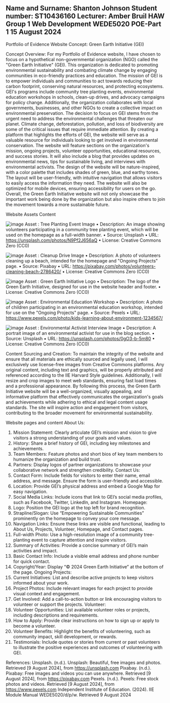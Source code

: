 Name and Surname: Shanton Johnson
Student number: ST10436160
Lecturer: Amber Bruil
HAW Group 1
Web Development
WEDE5020 
POE-Part 1
15 August 2024
--------------------------------------------------
Portfolio of Evidence Website Concept: Green Earth Initiative (GEI)

Concept Overview:
For my Portfolio of Evidence website, I have chosen to focus on a hypothetical non-governmental organization (NGO) called the "Green Earth Initiative" (GEI). This organization is dedicated to promoting environmental sustainability and combating climate change by engaging communities in eco-friendly practices and education. The mission of GEI is to empower individuals and communities to act towards reducing their carbon footprint, conserving natural resources, and protecting ecosystems. GEI's programs include community tree planting events, environmental education workshops in schools, clean-up drives, and advocacy campaigns for policy change. Additionally, the organization collaborates with local governments, businesses, and other NGOs to create a collective impact on environmental preservation.
The decision to focus on GEI stems from the urgent need to address the environmental challenges that threaten our planet. Climate change, deforestation, pollution, and loss of biodiversity are some of the critical issues that require immediate attention. By creating a platform that highlights the efforts of GEI, the website will serve as a valuable resource for individuals looking to get involved in environmental conservation. The website will feature sections on the organization's mission, ongoing projects, volunteer opportunities, educational resources, and success stories. It will also include a blog that provides updates on environmental news, tips for sustainable living, and interviews with environmental activists.
The design of the website will be nature-inspired, with a color palette that includes shades of green, blue, and earthy tones. The layout will be user-friendly, with intuitive navigation that allows visitors to easily access the information they need. The website will also be optimized for mobile devices, ensuring accessibility for users on the go. Overall, the Green Earth Initiative website will not only showcase the important work being done by the organization but also inspire others to join the movement towards a more sustainable future.

Website Assets
Content

![image](https://github.com/user-attachments/assets/2a294281-8d66-4da0-8aa2-51322b8ccf16)
Asset : Tree Planting Event Image
•	Description: An image showing volunteers participating in a community tree planting event, which will be used on the homepage as a full-width banner.
•	Source: Unsplash
•	URL: https://unsplash.com/photos/N9Pf2J656aQ
•	License: Creative Commons Zero (CC0)

![image](https://github.com/user-attachments/assets/53ffe79a-ce86-430e-9f35-2b9466153f9c)
Asset : Cleanup Drive Image
•	Description: A photo of volunteers cleaning up a beach, intended for the homepage and "Ongoing Projects" page.
•	Source: Pixabay
•	URL: https://pixabay.com/photos/volunteers-cleaning-beach-2786420/
•	License: Creative Commons Zero (CC0)


![image](https://github.com/user-attachments/assets/a2b1546a-cf8b-40aa-adf8-c3eefdfa478b)
Asset : Green Earth Initiative Logo
•	Description: The logo of the Green Earth Initiative, designed for use in the website header and footer.
•	License: Creative Commons Zero (CC0)

![image](https://github.com/user-attachments/assets/f39a77e3-0c2d-40f8-8aaf-4330ac6f82ed)
Asset : Environmental Education Workshop
•	Description: A photo of children participating in an environmental education workshop, intended for use on the "Ongoing Projects" page.
•	Source: Pexels
•	URL: https://www.pexels.com/photo/kids-learning-about-environment-1234567/


![image](https://github.com/user-attachments/assets/b7a3ad19-8aa0-429c-90d1-586ee9e50795)
Asset : Environmental Activist Interview Image
•	Description: A portrait image of an environmental activist for use in the blog section.
•	Source: Unsplash
•	URL: https://unsplash.com/photos/0gO3-b-5m80
•	License: Creative Commons Zero (CC0)

Content Sourcing and Creation:
To maintain the integrity of the website and ensure that all materials are ethically sourced and legally used, I will exclusively use license-free images from Creative Commons platforms. Any original content, including text and graphics, will be properly attributed and referenced according to the IIE Harvard Style guidelines. Additionally, I will resize and crop images to meet web standards, ensuring fast load times and a professional appearance.
By following this process, the Green Earth Initiative website will be a well-organized, visually appealing, and informative platform that effectively communicates the organization's goals and achievements while adhering to ethical and legal content usage standards. The site will inspire action and engagement from visitors, contributing to the broader movement for environmental sustainability.

Website pages and content
About Us:
1.	Mission Statement: Clearly articulate GEI’s mission and vision to give visitors a strong understanding of your goals and values.
2.	History: Share a brief history of GEI, including key milestones and achievements.
3.	Team Members: Feature photos and short bios of key team members to humanize the organization and build trust.
4.	Partners: Display logos of partner organizations to showcase your collaborative network and strengthen credibility.
Contact Us:
1.	Contact Form: Include fields for visitors to enter their name, email address, and message. Ensure the form is user-friendly and accessible.
2.	Location: Provide GEI’s physical address and embed a Google Map for easy navigation.
3.	Social Media Links: Include icons that link to GEI’s social media profiles, such as Facebook, Twitter, LinkedIn, and Instagram.
Homepage:
1.	Logo: Position the GEI logo at the top left for brand recognition.
2.	Strapline/Slogan: Use “Empowering Sustainable Communities” prominently on the homepage to convey your core message.
3.	Navigation Links: Ensure these links are visible and functional, leading to About Us, Projects, Volunteer, Homepage, and Contact pages.
4.	Full-width Photo: Use a high-resolution image of a community tree-planting event to capture attention and inspire visitors.
5.	Summary of Activities: Provide a concise summary of GEI’s main activities and impact.
6.	Basic Contact Info: Include a visible email address and phone number for quick contact.
7.	Copyright/Year: Display “© 2024 Green Earth Initiative” at the bottom of the page.
Ongoing Projects:
1.	Current Initiatives: List and describe active projects to keep visitors informed about your work.
2.	Project Photos: Include relevant images for each project to provide visual context and engagement.
3.	Get Involved: Add a call-to-action button or link encouraging visitors to volunteer or support the projects.
Volunteer:
1.	Volunteer Opportunities: List available volunteer roles or projects, including descriptions and requirements.
2.	How to Apply: Provide clear instructions on how to sign up or apply to become a volunteer.
3.	Volunteer Benefits: Highlight the benefits of volunteering, such as community impact, skill development, or rewards.
4.	Testimonials: Include quotes or stories from current or past volunteers to illustrate the positive experiences and outcomes of volunteering with GEI.

References:
Unsplash. (n.d.). Unsplash: Beautiful, free images and photos. Retrieved [9 August 2024], from https://unsplash.com
Pixabay. (n.d.). Pixabay: Free images and videos you can use anywhere. Retrieved [9 August 2024], from https://pixabay.com
Pexels. (n.d.). Pexels: Free stock photos and videos. Retrieved [9 August 2024], from https://www.pexels.com
Independent Institute of Education. (2024). IIE Module Manual WEDE5020/d/p/w. Retrieved 9 August 2024




